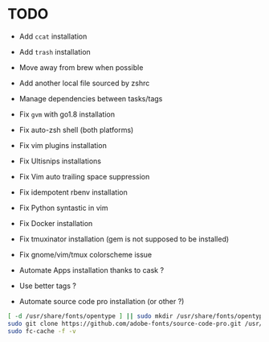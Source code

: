 # TODO

- Add `ccat` installation
- Add `trash` installation
- Move away from brew when possible
- Add another local file sourced by zshrc
- Manage dependencies between tasks/tags

- Fix `gvm` with go1.8 installation
- Fix auto-zsh shell (both platforms)
- Fix vim plugins installation
- Fix Ultisnips installations
- Fix Vim auto trailing space suppression
- Fix idempotent rbenv installation
- Fix Python syntastic in vim
- Fix Docker installation
- Fix tmuxinator installation (gem is not supposed to be installed)
- Fix gnome/vim/tmux colorscheme issue

- Automate Apps installation thanks to cask ?
- Use better tags ?

- Automate source code pro installation (or other ?)

```Bash
[ -d /usr/share/fonts/opentype ] || sudo mkdir /usr/share/fonts/opentype
sudo git clone https://github.com/adobe-fonts/source-code-pro.git /usr/share/fonts/opentype/scp
sudo fc-cache -f -v
```
